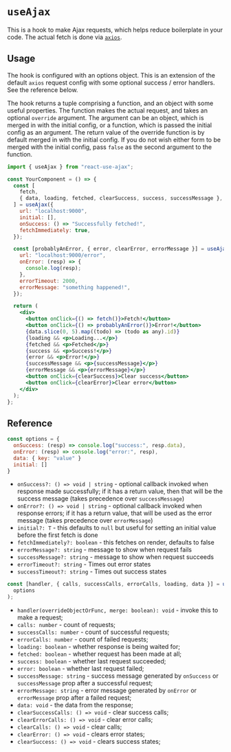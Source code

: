 # `useAjax`

This is a hook to make Ajax requests, which helps reduce boilerplate in your code. The actual fetch is done via [`axios`](https://github.com/axios/axios).

## Usage

The hook is configured with an options object. This is an extension of the default `axios` request config with some optional success / error handlers. See the reference below.

The hook returns a tuple comprising a function, and an object with some useful properties. The function makes the actual request, and takes an optional `override` argument. The argument can be an object, which is merged in with the initial config, or a function, which is passed the initial config as an argument. The return value of the override function is by default merged in with the initial config. If you do not wish either form to be merged with the initial config, pass `false` as the second argument to the function.

```jsx
import { useAjax } from "react-use-ajax";

const YourComponent = () => {
  const [
    fetch,
    { data, loading, fetched, clearSuccess, success, successMessage },
  ] = useAjax({
    url: "localhost:9000",
    initial: [],
    onSuccess: () => "Successfully fetched!",
    fetchImmediately: true,
  });

  const [probablyAnError, { error, clearError, errorMessage }] = useAjax({
    url: "localhost:9000/error",
    onError: (resp) => {
      console.log(resp);
    },
    errorTimeout: 2000,
    errorMessage: "something happened!",
  });

  return (
    <div>
      <button onClick={() => fetch()}>Fetch!</button>
      <button onClick={() => probablyAnError()}>Error!</button>
      {data.slice(0, 5).map((todo) => (todo as any).id)}
      {loading && <p>Loading...</p>}
      {fetched && <p>Fetched</p>}
      {success && <p>Success!</p>}
      {error && <p>Error!</p>}
      {successMessage && <p>{successMessage}</p>}
      {errorMessage && <p>{errorMessage}</p>}
      <button onClick={clearSuccess}>Clear success</button>
      <button onClick={clearError}>Clear error</button>
    </div>
  );
};
```

## Reference

```js
const options = {
  onSuccess: (resp) => console.log("success:", resp.data),
  onError: (resp) => console.log("error:", resp),
  data: { key: "value" }
  initial: []
}
```

- `onSuccess?: () => void | string` - optional callback invoked when response made successfully; if it has a return value, then that will be the success message (takes precedence over `successMessage`)
- `onError?: () => void | string` - optional callback invoked when response errors; if it has a return value, that will be used as the error message (takes precedence over `errorMessage`)
- `initial?: T` - this defaults to `null` but useful for setting an initial value before the first fetch is done
- `fetchImmediately?: boolean` - this fetches on render, defaults to false
- `errorMessage?: string` - message to show when request fails
- `successMessage?: string` - message to show when request succeeds
- `errorTimeout?: string` - Times out error states
- `successTimeout?: string` - Times out success states

```js
const [handler, { calls, successCalls, errorCalls, loading, data }] = useAjax(
  options
);
```

- `handler(overrideObjectOrFunc, merge: boolean): void` - invoke this to make a request;
- `calls: number` - count of requests;
- `successCalls: number` - count of successful requests;
- `errorCalls: number` - count of failed requests;
- `loading: boolean` - whether response is being waited for;
- `fetched: boolean` - whether request has been made at all;
- `success: boolean` - whether last request succeeded;
- `error: boolean` - whether last request failed;
- `successMessage: string` - success message generated by `onSuccess` or `successMessage` prop after a successful request;
- `errorMessage: string` - error message generated by `onError` or `errorMessage` prop after a failed request;
- `data: void` - the data from the response;
- `clearSuccessCalls: () => void` - clear success calls;
- `clearErrorCalls: () => void` - clear error calls;
- `clearCalls: () => void` - clear calls;
- `clearError: () => void` - clears error states;
- `clearSuccess: () => void` - clears success states;
